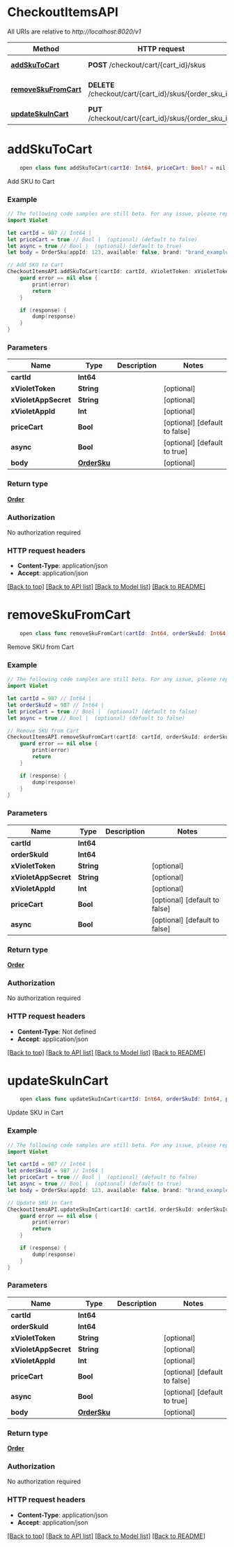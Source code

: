 # CheckoutItemsAPI

All URIs are relative to *http://localhost:8020/v1*

Method | HTTP request | Description
------------- | ------------- | -------------
[**addSkuToCart**](CheckoutItemsAPI.md#addskutocart) | **POST** /checkout/cart/{cart_id}/skus | Add SKU to Cart
[**removeSkuFromCart**](CheckoutItemsAPI.md#removeskufromcart) | **DELETE** /checkout/cart/{cart_id}/skus/{order_sku_id} | Remove SKU from Cart
[**updateSkuInCart**](CheckoutItemsAPI.md#updateskuincart) | **PUT** /checkout/cart/{cart_id}/skus/{order_sku_id} | Update SKU in Cart


# **addSkuToCart**
```swift
    open class func addSkuToCart(cartId: Int64, priceCart: Bool? = nil, async: Bool? = nil, body: OrderSku? = nil, completion: @escaping (_ data: Order?, _ error: Error?) -> Void)
```

Add SKU to Cart

### Example
```swift
// The following code samples are still beta. For any issue, please report via http://github.com/OpenAPITools/openapi-generator/issues/new
import Violet

let cartId = 987 // Int64 | 
let priceCart = true // Bool |  (optional) (default to false)
let async = true // Bool |  (optional) (default to true)
let body = OrderSku(appId: 123, available: false, brand: "brand_example", externalId: "externalId_example", height: 123, id: 123, length: 123, linePrice: 123, merchantId: 123, name: "name_example", orderSkuRates: [OrderSkuRate(amount: 123, decimalRate: 123, dollarAmount: 123, name: "name_example", orderSkuId: 123, rate: 123, type: "type_example")], price: 123, productId: "productId_example", productType: "productType_example", quantity: 123, quantityFulfilled: 123, skuId: 123, status: "status_example", thumbnail: "thumbnail_example", transientExternalProductId: "transientExternalProductId_example", weight: 123, width: 123) // OrderSku |  (optional)

// Add SKU to Cart
CheckoutItemsAPI.addSkuToCart(cartId: cartId, xVioletToken: xVioletToken, xVioletAppSecret: xVioletAppSecret, xVioletAppId: xVioletAppId, priceCart: priceCart, async: async, body: body) { (response, error) in
    guard error == nil else {
        print(error)
        return
    }

    if (response) {
        dump(response)
    }
}
```

### Parameters

Name | Type | Description  | Notes
------------- | ------------- | ------------- | -------------
 **cartId** | **Int64** |  | 
 **xVioletToken** | **String** |  | [optional] 
 **xVioletAppSecret** | **String** |  | [optional] 
 **xVioletAppId** | **Int** |  | [optional] 
 **priceCart** | **Bool** |  | [optional] [default to false]
 **async** | **Bool** |  | [optional] [default to true]
 **body** | [**OrderSku**](OrderSku.md) |  | [optional] 

### Return type

[**Order**](Order.md)

### Authorization

No authorization required

### HTTP request headers

 - **Content-Type**: application/json
 - **Accept**: application/json

[[Back to top]](#) [[Back to API list]](../README.md#documentation-for-api-endpoints) [[Back to Model list]](../README.md#documentation-for-models) [[Back to README]](../README.md)

# **removeSkuFromCart**
```swift
    open class func removeSkuFromCart(cartId: Int64, orderSkuId: Int64, priceCart: Bool? = nil, async: Bool? = nil, completion: @escaping (_ data: Order?, _ error: Error?) -> Void)
```

Remove SKU from Cart

### Example
```swift
// The following code samples are still beta. For any issue, please report via http://github.com/OpenAPITools/openapi-generator/issues/new
import Violet

let cartId = 987 // Int64 | 
let orderSkuId = 987 // Int64 | 
let priceCart = true // Bool |  (optional) (default to false)
let async = true // Bool |  (optional) (default to false)

// Remove SKU from Cart
CheckoutItemsAPI.removeSkuFromCart(cartId: cartId, orderSkuId: orderSkuId, xVioletToken: xVioletToken, xVioletAppSecret: xVioletAppSecret, xVioletAppId: xVioletAppId, priceCart: priceCart, async: async) { (response, error) in
    guard error == nil else {
        print(error)
        return
    }

    if (response) {
        dump(response)
    }
}
```

### Parameters

Name | Type | Description  | Notes
------------- | ------------- | ------------- | -------------
 **cartId** | **Int64** |  | 
 **orderSkuId** | **Int64** |  | 
 **xVioletToken** | **String** |  | [optional] 
 **xVioletAppSecret** | **String** |  | [optional] 
 **xVioletAppId** | **Int** |  | [optional] 
 **priceCart** | **Bool** |  | [optional] [default to false]
 **async** | **Bool** |  | [optional] [default to false]

### Return type

[**Order**](Order.md)

### Authorization

No authorization required

### HTTP request headers

 - **Content-Type**: Not defined
 - **Accept**: application/json

[[Back to top]](#) [[Back to API list]](../README.md#documentation-for-api-endpoints) [[Back to Model list]](../README.md#documentation-for-models) [[Back to README]](../README.md)

# **updateSkuInCart**
```swift
    open class func updateSkuInCart(cartId: Int64, orderSkuId: Int64, priceCart: Bool? = nil, async: Bool? = nil, body: OrderSku? = nil, completion: @escaping (_ data: Order?, _ error: Error?) -> Void)
```

Update SKU in Cart

### Example
```swift
// The following code samples are still beta. For any issue, please report via http://github.com/OpenAPITools/openapi-generator/issues/new
import Violet

let cartId = 987 // Int64 | 
let orderSkuId = 987 // Int64 | 
let priceCart = true // Bool |  (optional) (default to false)
let async = true // Bool |  (optional) (default to true)
let body = OrderSku(appId: 123, available: false, brand: "brand_example", externalId: "externalId_example", height: 123, id: 123, length: 123, linePrice: 123, merchantId: 123, name: "name_example", orderSkuRates: [OrderSkuRate(amount: 123, decimalRate: 123, dollarAmount: 123, name: "name_example", orderSkuId: 123, rate: 123, type: "type_example")], price: 123, productId: "productId_example", productType: "productType_example", quantity: 123, quantityFulfilled: 123, skuId: 123, status: "status_example", thumbnail: "thumbnail_example", transientExternalProductId: "transientExternalProductId_example", weight: 123, width: 123) // OrderSku |  (optional)

// Update SKU in Cart
CheckoutItemsAPI.updateSkuInCart(cartId: cartId, orderSkuId: orderSkuId, xVioletToken: xVioletToken, xVioletAppSecret: xVioletAppSecret, xVioletAppId: xVioletAppId, priceCart: priceCart, async: async, body: body) { (response, error) in
    guard error == nil else {
        print(error)
        return
    }

    if (response) {
        dump(response)
    }
}
```

### Parameters

Name | Type | Description  | Notes
------------- | ------------- | ------------- | -------------
 **cartId** | **Int64** |  | 
 **orderSkuId** | **Int64** |  | 
 **xVioletToken** | **String** |  | [optional] 
 **xVioletAppSecret** | **String** |  | [optional] 
 **xVioletAppId** | **Int** |  | [optional] 
 **priceCart** | **Bool** |  | [optional] [default to false]
 **async** | **Bool** |  | [optional] [default to true]
 **body** | [**OrderSku**](OrderSku.md) |  | [optional] 

### Return type

[**Order**](Order.md)

### Authorization

No authorization required

### HTTP request headers

 - **Content-Type**: application/json
 - **Accept**: application/json

[[Back to top]](#) [[Back to API list]](../README.md#documentation-for-api-endpoints) [[Back to Model list]](../README.md#documentation-for-models) [[Back to README]](../README.md)

